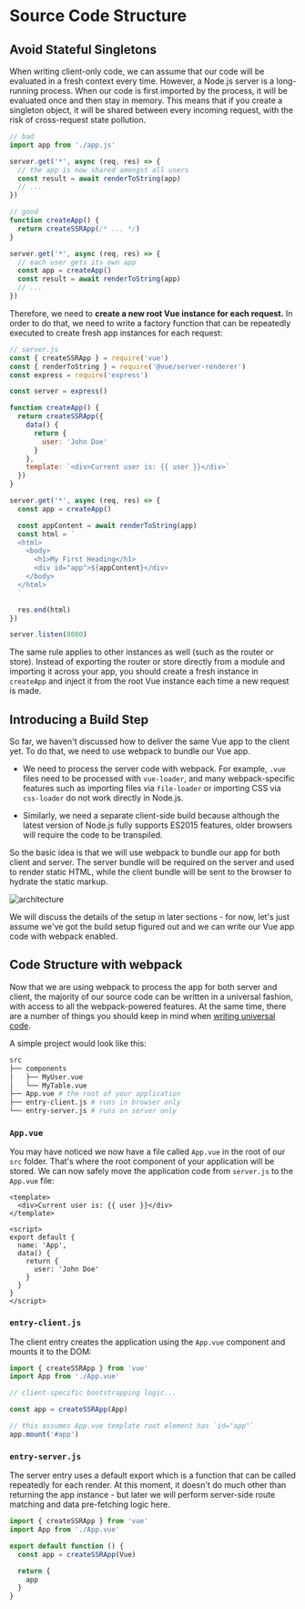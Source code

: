 # Source Code Structure

## Avoid Stateful Singletons

When writing client-only code, we can assume that our code will be evaluated in a fresh context every time. However, a Node.js server is a long-running process. When our code is first imported by the process, it will be evaluated once and then stay in memory. This means that if you create a singleton object, it will be shared between every incoming request, with the risk of cross-request state pollution.

```js
// bad
import app from './app.js'

server.get('*', async (req, res) => {
  // the app is now shared amongst all users
  const result = await renderToString(app)
  // ...
})
```

```js
// good
function createApp() {
  return createSSRApp(/* ... */)
}

server.get('*', async (req, res) => {
  // each user gets its own app
  const app = createApp()
  const result = await renderToString(app)
  // ...
})
```

Therefore, we need to **create a new root Vue instance for each request.** In order to do that, we need to write a factory function that can be repeatedly executed to create fresh app instances for each request:

```js
// server.js
const { createSSRApp } = require('vue')
const { renderToString } = require('@vue/server-renderer')
const express = require('express')

const server = express()

function createApp() {
  return createSSRApp({
    data() {
      return {
        user: 'John Doe'
      }
    },
    template: `<div>Current user is: {{ user }}</div>`
  })
}

server.get('*', async (req, res) => {
  const app = createApp()

  const appContent = await renderToString(app)
  const html = `
  <html>
    <body>
      <h1>My First Heading</h1>
      <div id="app">${appContent}</div>
    </body>
  </html>
  `

  res.end(html)
})

server.listen(8080)
```

The same rule applies to other instances as well (such as the router or store). Instead of exporting the router or store directly from a module and importing it across your app, you should create a fresh instance in `createApp` and inject it from the root Vue instance each time a new request is made.

## Introducing a Build Step

So far, we haven't discussed how to deliver the same Vue app to the client yet. To do that, we need to use webpack to bundle our Vue app.

- We need to process the server code with webpack. For example, `.vue` files need to be processed with `vue-loader`, and many webpack-specific features such as importing files via `file-loader` or importing CSS via `css-loader` do not work directly in Node.js.

- Similarly, we need a separate client-side build because although the latest version of Node.js fully supports ES2015 features, older browsers will require the code to be transpiled.

So the basic idea is that we will use webpack to bundle our app for both client and server. The server bundle will be required on the server and used to render static HTML, while the client bundle will be sent to the browser to hydrate the static markup.

![architecture](https://cloud.githubusercontent.com/assets/499550/17607895/786a415a-5fee-11e6-9c11-45a2cfdf085c.png)

We will discuss the details of the setup in later sections - for now, let's just assume we've got the build setup figured out and we can write our Vue app code with webpack enabled.

## Code Structure with webpack

Now that we are using webpack to process the app for both server and client, the majority of our source code can be written in a universal fashion, with access to all the webpack-powered features. At the same time, there are a number of things you should keep in mind when [writing universal code](./universal.html).

A simple project would look like this:

```bash
src
├── components
│   ├── MyUser.vue
│   └── MyTable.vue
├── App.vue # the root of your application
├── entry-client.js # runs in browser only
└── entry-server.js # runs on server only
```

### `App.vue`

You may have noticed we now have a file called `App.vue` in the root of our `src` folder. That's where the root component of your application will be stored. We can now safely move the application code from `server.js` to the `App.vue` file:

```vue
<template>
  <div>Current user is: {{ user }}</div>
</template>

<script>
export default {
  name: 'App',
  data() {
    return {
      user: 'John Doe'
    }
  }
}
</script>
```

### `entry-client.js`

The client entry creates the application using the `App.vue` component and mounts it to the DOM:

```js
import { createSSRApp } from 'vue'
import App from './App.vue'

// client-specific bootstrapping logic...

const app = createSSRApp(App)

// this assumes App.vue template root element has `id="app"`
app.mount('#app')
```

### `entry-server.js`

The server entry uses a default export which is a function that can be called repeatedly for each render. At this moment, it doesn't do much other than returning the app instance - but later we will perform server-side route matching and data pre-fetching logic here.

```js
import { createSSRApp } from 'vue'
import App from './App.vue'

export default function () {
  const app = createSSRApp(Vue)

  return {
    app
  }
}
```
